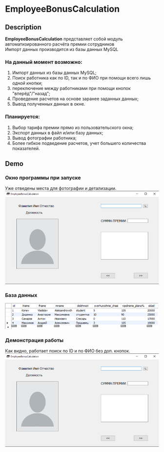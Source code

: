 # EmployeeBonusCalculation
## Description
**EmployeeBonusCalculation** представляет собой модуль автоматизированного расчёта премии сотрудников <br>
Импорт данных производится из базы данных MySQL <br>
### На данный момент возможно:
1. Импорт данных из базы данных MySQL;
2. Поиск работника как по ID, так и по ФИО при помощи всего лишь *одной кнопки*;
3. переключение между работниками при помощи кнопок "вперёд"/"назад";
4. Проведение расчетов на основе заранее заданных данных;
5. Вывод полученных данных в окне.
### Планируется:
1. Выбор тарифа премии прямо из пользовательского окна;
2. Экспорт данных в файл и/или базу данных;
3. Вывод фотографии работника;
3. Более гибкое подведение расчетов, учет большего количества показателей.

## Demo
### Окно программы при запуске<br>
Уже отведены места для фотографии и детализации.<br>
![startScreen](https://github.com/Konev-VA/EmployeeBonusCalculation/raw/master/image/startScreen.png) <br>
### База данных <br>
![DataBase](https://github.com/Konev-VA/EmployeeBonusCalculation/raw/master/image/DB_screenshot.png) <br>
### Демонстрация работы <br>
Как видно, работает поиск по ID и по ФИО без доп. кнопок.<br>
![demo](https://github.com/Konev-VA/EmployeeBonusCalculation/raw/master/image/demo.gif)

